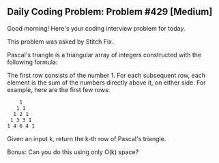 ## Daily Coding Problem: Problem #429 [Medium]

Good morning! Here's your coding interview problem for today.

This problem was asked by Stitch Fix.

Pascal's triangle is a triangular array of integers constructed with the following formula:

The first row consists of the number 1.
For each subsequent row, each element is the sum of the numbers directly above it, on either side.
For example, here are the first few rows:

```
    1
   1 1
  1 2 1
 1 3 3 1
1 4 6 4 1
```

Given an input k, return the k-th row of Pascal's triangle.

Bonus: Can you do this using only O(k) space?
